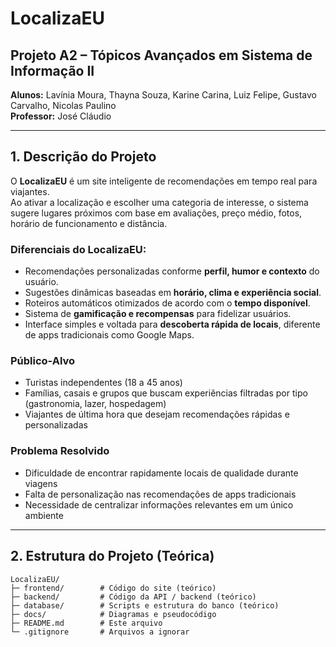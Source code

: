 # LocalizaEU

## Projeto A2 – Tópicos Avançados em Sistema de Informação II

**Alunos:** Lavínia Moura, Thayna Souza, Karine Carina, Luiz Felipe, Gustavo Carvalho, Nicolas Paulino  
**Professor:** José Cláudio

---

## 1. Descrição do Projeto

O **LocalizaEU** é um site inteligente de recomendações em tempo real para viajantes.  
Ao ativar a localização e escolher uma categoria de interesse, o sistema sugere lugares próximos com base em avaliações, preço médio, fotos, horário de funcionamento e distância.

### Diferenciais do LocalizaEU:
- Recomendações personalizadas conforme **perfil, humor e contexto** do usuário.  
- Sugestões dinâmicas baseadas em **horário, clima e experiência social**.  
- Roteiros automáticos otimizados de acordo com o **tempo disponível**.  
- Sistema de **gamificação e recompensas** para fidelizar usuários.  
- Interface simples e voltada para **descoberta rápida de locais**, diferente de apps tradicionais como Google Maps.

### Público-Alvo
- Turistas independentes (18 a 45 anos)  
- Famílias, casais e grupos que buscam experiências filtradas por tipo (gastronomia, lazer, hospedagem)  
- Viajantes de última hora que desejam recomendações rápidas e personalizadas

### Problema Resolvido
- Dificuldade de encontrar rapidamente locais de qualidade durante viagens  
- Falta de personalização nas recomendações de apps tradicionais  
- Necessidade de centralizar informações relevantes em um único ambiente  

---

## 2. Estrutura do Projeto (Teórica)

```plaintext
LocalizaEU/
├─ frontend/        # Código do site (teórico)
├─ backend/         # Código da API / backend (teórico)
├─ database/        # Scripts e estrutura do banco (teórico)
├─ docs/            # Diagramas e pseudocódigo
├─ README.md        # Este arquivo
└─ .gitignore       # Arquivos a ignorar
